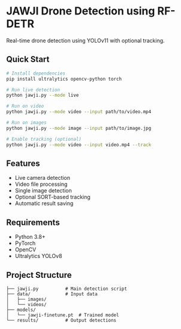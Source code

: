 # JAWJI Drone Detection using RF-DETR

Real-time drone detection using YOLOv11 with optional tracking.

## Quick Start

```bash
# Install dependencies
pip install ultralytics opencv-python torch

# Run live detection
python jawji.py --mode live

# Run on video
python jawji.py --mode video --input path/to/video.mp4

# Run on images
python jawji.py --mode image --input path/to/image.jpg

# Enable tracking (optional)
python jawji.py --mode video --input video.mp4 --track
```

## Features
- Live camera detection
- Video file processing
- Single image detection
- Optional SORT-based tracking
- Automatic result saving

## Requirements
- Python 3.8+
- PyTorch
- OpenCV
- Ultralytics YOLOv8

## Project Structure
```
├── jawji.py          # Main detection script
├── data/             # Input data
│   ├── images/       
│   └── videos/       
├── models/          
│   └── jawji-finetune.pt  # Trained model
└── results/          # Output detections
```
